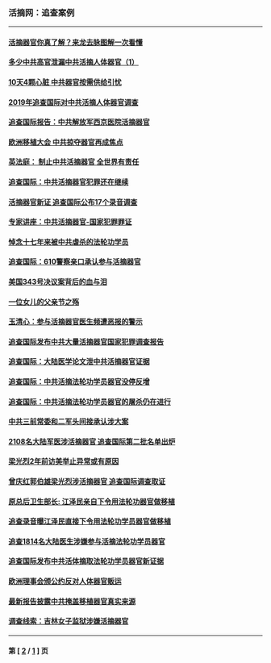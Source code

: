 ### 活摘网：追查案例
---
#### [活摘器官你真了解？来龙去脉图解一次看懂](../../pages/nf5880/n13013820.md?04130430) 
#### [多少中共高官泄漏中共活摘人体器官（1）](../../pages/nf5880/n12671234.md?04130430) 
#### [10天4颗心脏 中共器官按需供给引忧](../../pages/nf5880/n12326366.md?04130430) 
#### [2019年追查国际对中共活摘人体器官调查](../../pages/nf5880/n11917733.md?04130430) 
#### [追查国际报告：中共解放军西京医院活摘器官](../../pages/nf5880/n11838359.md?04130430) 
#### [欧洲移植大会 中共掠夺器官再成焦点](../../pages/nf5880/n11538883.md?04130430) 
#### [英法庭： 制止中共活摘器官 全世界有责任](../../pages/nf5880/n11330691.md?04130430) 
#### [追查国际：中共活摘器官犯罪还在继续](../../pages/nf5880/n11218301.md?04130430) 
#### [活摘器官新证 追查国际公布17个录音调查](../../pages/nf5880/n10897744.md?04130430) 
#### [专家讲座：中共活摘器官-国家犯罪罪证](../../pages/nf5880/n8828153.md?04130430) 
#### [悼念十七年来被中共虐杀的法轮功学员](../../pages/nf5880/n8124823.md?04130430) 
#### [追查国际：610警察亲口承认参与活摘器官](../../pages/nf5880/n8109067.md?04130430) 
#### [美国343号决议案背后的血与泪](../../pages/nf5880/n8020684.md?04130430) 
#### [一位女儿的父亲节之殇](../../pages/nf5880/n8014122.md?04130430) 
#### [玉清心：参与活摘器官医生频遭恶报的警示](../../pages/nf5880/n4637546.md?04130430) 
#### [追查国际发布中共大量活摘器官国家犯罪调查报告](../../pages/nf5880/n4613428.md?04130430) 
#### [追查国际：大陆医学论文泄中共活摘器官证据](../../pages/nf5880/n4608794.md?04130430) 
#### [追查国际：中共活摘法轮功学员器官没停反增](../../pages/nf5880/n4584075.md?04130430) 
#### [追查国际：中共活摘法轮功学员器官的屠杀仍在进行](../../pages/nf5880/n4299154.md?04130430) 
#### [中共三前常委和二军头间接承认涉大案](../../pages/nf5880/n4286244.md?04130430) 
#### [2108名大陆军医涉活摘器官 追查国际第二批名单出炉](../../pages/nf5880/n4284769.md?04130430) 
#### [梁光烈2年前访美举止异常或有原因](../../pages/nf5880/n4279686.md?04130430) 
#### [曾庆红郭伯雄梁光烈涉活摘器官 追查国际调查取证](../../pages/nf5880/n4278462.md?04130430) 
#### [原总后卫生部长: 江泽民亲自下令用法轮功器官做移植](../../pages/nf5880/n4263864.md?04130430) 
#### [追查录音曝江泽民直接下令用法轮功学员器官做移植](../../pages/nf5880/n4261268.md?04130430) 
#### [追查1814名大陆医生涉嫌参与活摘法轮功学员器官](../../pages/nf5880/n4259055.md?04130430) 
#### [追查国际发布中共活体摘取法轮功学员器官新证据](../../pages/nf5880/n4258255.md?04130430) 
#### [欧洲理事会颁公约反对人体器官贩运](../../pages/nf5880/n4206955.md?04130430) 
#### [最新报告披露中共掩盖移植器官真实来源](../../pages/nf5880/n4140084.md?04130430) 
#### [调查线索：吉林女子监狱涉嫌活摘器官](../../pages/nf5880/n4044366.md?04130430) 

---
#### 第 [ [2](./2.md?04130430) / [1](./1.md?04130430) ] 页

